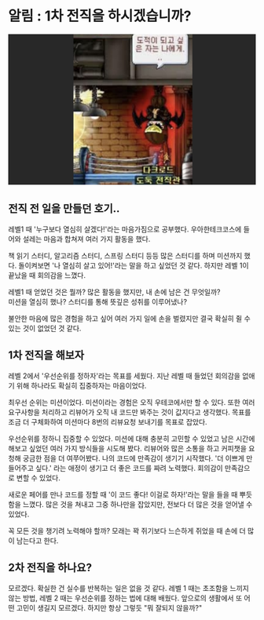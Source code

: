 # 알림 : 1차 전직을 하시겠습니까?

![다크로드..jpg](%EB%8B%A4%ED%81%AC%EB%A1%9C%EB%93%9C..jpg)
## 전직 전 일을 만들던 호기..
레벨1 때 '누구보다 열심히 살겠다!'라는 마음가짐으로 공부했다. 우아한테크코스에 들어와 설레는 마음과 합쳐져 여러 가지 활동을 했다.

책 읽기 스터디, 알고리즘 스터디, 스프링 스터디 등등 많은 스터디를 하며 미션까지 했다. 돌이켜보면 '나 열심히 살고 있어!'라는 말을 하고 싶었던 것 같다.
하지만 레벨 1이 끝났을 때 회의감을 느꼈다.

레벨1 때 얻었던 것은 뭘까? 많은 활동을 했지만, 내 손에 남은 건 무엇일까?  
미션을 열심히 했나? 스터디를 통해 뜻깊은 성취를 이루어냈나?  


불안한 마음에 많은 경험을 하고 싶어 여러 가지 일에 손을 벌렸지만 결국 확실히 쥘 수 있는 것이 없었던 것 같다.

## 1차 전직을 해보자
레벨 2에서 '우선순위를 정하자'라는 목표를 세웠다. 지난 레벨 때 들었던 회의감을 없애기 위해 하나라도 확실히 집중하자는 마음이었다.  

최우선 순위는 미션이었다. 미션이라는 경험은 오직 우테코에서만 할 수 있다. 또한 여러 요구사항을 처리하고 리뷰어가 오직 내 코드만 봐주는 것이 값지다고 생각했다. 목표를 조금 더 구체화하여 미션마다 8번의 리뷰요청 보내기를 목표로 잡았다. 

우선순위를 정하니 집중할 수 있었다. 미션에 대해 충분히 고민할 수 있었고 남은 시간에 해보고 싶었던 여러 가지 방식들을 시도해 봤다. 리뷰어와 많은 소통을 하고 커피챗을 요청해 궁금한 점을 더 여쭈어봤다. 나의 코드에 만족감이 생기기 시작했다. '더 이쁘게 만들어주고 싶다.' 라는 애정이 생기고 더 좋은 코드를 짜려 노력했다. 회의감이 만족감으로 변할 수 있었다.

새로운 페어를 만나 코드를 정할 때 '이 코드 좋다! 이걸로 하자!'라는 말을 들을 때 뿌듯함을 느꼈다.
많은 것을 쳐내고 그중 하나만을 잡았지만, 전보다 더 많은 것을 얻어낼 수 있었다.

꼭 모든 것을 챙기려 노력해야 할까? 모래는 꽉 쥐기보다 느슨하게 쥐었을 때 손에 더 많이 남는다고 한다.

## 2차 전직을 하나요?
모르겠다. 확실한 건 실수를 반복하는 일은 없을 것 같다. 레벨 1 때는 초조함을 느끼지 않는 방법, 레벨 2 때는 우선순위를 정하는 법에 대해 배웠다. 앞으로의 생활에서 또 어떤 고민이 생길지 모르겠다.
하지만 항상 그렇듯 "뭐 잘되지 않을까?"
